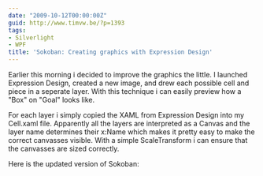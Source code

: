 ```yaml
---
date: "2009-10-12T00:00:00Z"
guid: http://www.timvw.be/?p=1393
tags:
- Silverlight
- WPF
title: 'Sokoban: Creating graphics with Expression Design'
---
```

Earlier this morning i decided to improve the graphics the little. I launched Expression Design, created a new image, and drew each possible cell and piece in a seperate layer. With this technique i can easily preview how a "Box" on "Goal" looks like.

For each layer i simply copied the XAML from Expression Design into my Cell.xaml file. Apparently all the layers are interpreted as a Canvas and the layer name determines their x:Name which makes it pretty easy to make the correct canvasses visible. With a simple ScaleTransform i can ensure that the canvasses are sized correctly.

Here is the updated version of Sokoban:

<div id="silverlightControlHost2">
  <br />
</div>
